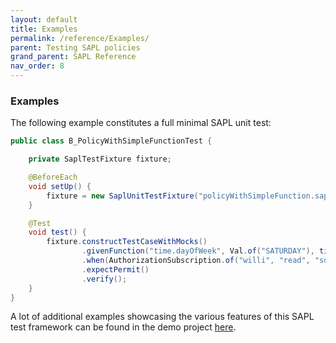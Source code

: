```yaml
---
layout: default
title: Examples
permalink: /reference/Examples/
parent: Testing SAPL policies
grand_parent: SAPL Reference
nav_order: 8
---
```


### Examples

The following example constitutes a full minimal SAPL unit test:

```java
public class B_PolicyWithSimpleFunctionTest {

    private SaplTestFixture fixture;

    @BeforeEach
    void setUp() {
        fixture = new SaplUnitTestFixture("policyWithSimpleFunction.sapl");
    }

    @Test
    void test() {
        fixture.constructTestCaseWithMocks()
                .givenFunction("time.dayOfWeek", Val.of("SATURDAY"), times(1))
                .when(AuthorizationSubscription.of("willi", "read", "something"))
                .expectPermit()
                .verify();
    }
}
```

A lot of additional examples showcasing the various features of this SAPL test framework can be found in the demo project [here](https://github.com/heutelbeck/sapl-demos/tree/master/sapl-demo-testing/src/test/java/io/sapl/test).

